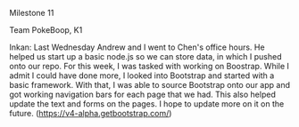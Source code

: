 Milestone 11

Team PokeBoop, K1

Inkan:
Last Wednesday Andrew and I went to Chen's office hours. He helped us start up a basic node.js so we can store data, in which I pushed onto our repo. For this week, I was tasked with working on Boostrap. While I admit I could have done more, I looked into Bootstrap and started with a basic framework. With that, I was able to source Bootstrap onto our app and got working navigation bars for each page that we had.  This also helped update the text and forms on the pages. I hope to update more on it on the future. (https://v4-alpha.getbootstrap.com/)